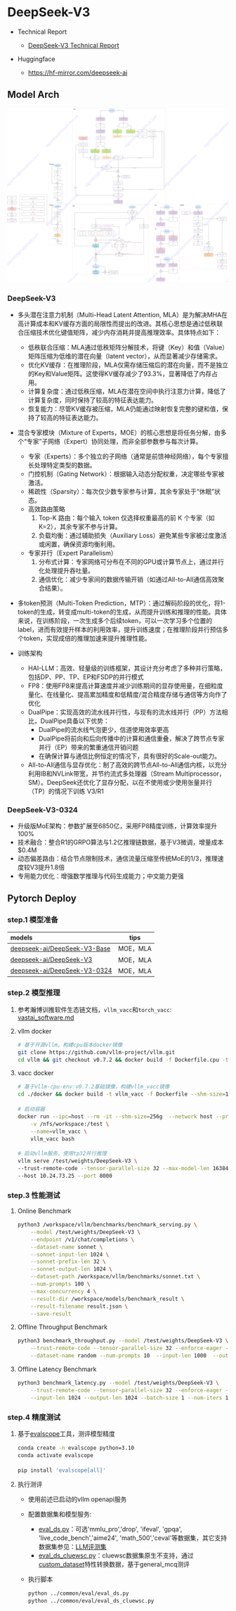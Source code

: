 # DeepSeek-V3

- Technical Report
    - [DeepSeek-V3 Technical Report](https://arxiv.org/abs/2412.19437)

- Huggingface
    - https://hf-mirror.com/deepseek-ai


## Model Arch

![deepseek_v3_arch](../../images/llm/deepseek_v3_arch.png)

### DeepSeek-V3
- 多头潜在注意力机制（Multi-Head Latent Attention, MLA）是为解决MHA在高计算成本和KV缓存方面的局限性而提出的改进。其核心思想是通过低秩联合压缩技术优化键值矩阵，减少内存消耗并提高推理效率。具体特点如下：
    - 低秩联合压缩：MLA通过低秩矩阵分解技术，将键（Key）和值（Value）矩阵压缩为低维的潜在向量（latent vector），从而显著减少存储需求。
    - 优化KV缓存：在推理阶段，MLA仅需存储压缩后的潜在向量，而不是独立的Key和Value矩阵。这使得KV缓存减少了93.3%，显著降低了内存占用。
    - 计算复杂度：通过低秩压缩，MLA在潜在空间中执行注意力计算，降低了计算复杂度，同时保持了较高的特征表达能力。
    - 恢复能力：尽管KV缓存被压缩，MLA仍能通过映射恢复完整的键和值，保持了较高的特征表达能力。

- 混合专家模块（Mixture of Experts，MOE）的核心思想是将任务分解，由多个“专家”子网络（Expert）协同处理，而非全部参数参与每次计算。
    - 专家（Experts）：多个独立的子网络（通常是前馈神经网络），每个专家擅长处理特定类型的数据。
    - 门控机制（Gating Network）：根据输入动态分配权重，决定哪些专家被激活。
    - 稀疏性（Sparsity）：每次仅少数专家参与计算，其余专家处于“休眠”状态。
    - 高效路由策略
        1. Top-K 路由：每个输入 token 仅选择权重最高的前 K 个专家（如 K=2），其余专家不参与计算。
        2. 负载均衡：通过辅助损失（Auxiliary Loss）避免某些专家被过度激活或闲置，确保资源均衡利用。
    - 专家并行（Expert Parallelism）
        1. 分布式计算：专家网络可分布在不同的GPU或计算节点上，通过并行化处理提升吞吐量。
        2. 通信优化：减少专家间的数据传输开销（如通过All-to-All通信高效聚合结果）。

- 多token预测（Multi-Token Prediction，MTP）：通过解码阶段的优化，将1-token的生成，转变成multi-token的生成，从而提升训练和推理的性能。具体来说，在训练阶段，一次生成多个后续token，可以一次学习多个位置的label，进而有效提升样本的利用效率，提升训练速度；在推理阶段并行预估多个token，实现成倍的推理加速来提升推理性能。
- 训练架构
    - HAI-LLM：高效、轻量级的训练框架，其设计充分考虑了多种并行策略，包括DP、PP、TP、EP和FSDP的并行模式
    - FP8：使用FP8来提高计算速度并减少训练期间的显存使用量，在细粒度量化、在线量化、提高累加精度和低精度/混合精度存储与通信等方向作了优化
    - DualPipe：实现高效的流水线并行性，与现有的流水线并行（PP）方法相比，DualPipe具备以下优势：
        - DualPipe的流水线气泡更少，信道使用效率更高
        - DualPipe将前向和后向传播中的计算和通信重叠，解决了跨节点专家并行（EP）带来的繁重通信开销问题
        - 在确保计算与通信比例恒定的情况下，具有很好的Scale-out能力。
    - All-to-All通信与显存优化：制了高效的跨节点All-to-All通信内核，以充分利用IB和NVLink带宽，并节约流式多处理器（Stream Multiprocessor，SM）。DeepSeek还优化了显存分配，以在不使用或少使用张量并行（TP）的情况下训练 V3/R1

### DeepSeek-V3-0324

- 升级版MoE架构：参数扩展至6850亿，采用FP8精度训练，计算效率提升100%
- 技术融合：整合R1的GRPO算法与1.2亿推理链数据，基于V3微调，增量成本$0.4M
- 动态偏差路由：结合节点限制技术，通信流量压缩至传统MoE的1/3，推理速度较V3提升1.8倍
- 专用能力优化：增强数学推理与代码生成能力；中文能力更强


## Pytorch Deploy

### step.1 模型准备
| models  |tips |
| :--- | :--: |
| [deepseek-ai/DeepSeek-V3-Base](https://hf-mirror.com/deepseek-ai/DeepSeek-V3-Base)  | MOE，MLA |
| [deepseek-ai/DeepSeek-V3](https://hf-mirror.com/deepseek-ai/DeepSeek-V3)  | MOE，MLA |
| [deepseek-ai/DeepSeek-V3-0324](https://hf-mirror.com/deepseek-ai/DeepSeek-V3-0324)  | MOE，MLA |


### step.2 模型推理

1. 参考瀚博训推软件生态链文档，`vllm_vacc`和`torch_vacc`: [vastai_software.md](../../../docs/vastai_software.md)
2. vllm docker
    ```bash
    # 基于开源vllm，构建cpu版本docker镜像
    git clone https://github.com/vllm-project/vllm.git
    cd vllm && git checkout v0.7.2 && docker build -f Dockerfile.cpu -t vllm-cpu-env:v0.7.2 --shm-size=32g . --no-cache && cd ..
    ```
3. vacc docker

    ```bash
    # 基于vllm-cpu-env:v0.7.2基础镜像，构建vllm_vacc镜像
    cd ./docker && docker build -t vllm_vacc -f Dockerfile --shm-size=16g . --no-cache

    # 启动容器
    docker run --ipc=host --rm -it --shm-size=256g  --network host --privileged \
        -v /nfs/workspace:/test \
        --name=vllm_vacc \
        vllm_vacc bash

    # 启动vllm服务，使用tp32并行推理
    vllm serve /test/weights/DeepSeek-V3 \
    --trust-remote-code --tensor-parallel-size 32 --max-model-len 16384 --enforce-eager \
    --host 10.24.73.25 --port 8000
    ```

### step.3 性能测试

1. Online Benchmark

    ```bash
    python3 /workspace/vllm/benchmarks/benchmark_serving.py \
        --model /test/weights/DeepSeek-V3 \
        --endpoint /v1/chat/completions \
        --dataset-name sonnet \
        --sonnet-input-len 1024 \
        --sonnet-prefix-len 32 \
        --sonnet-output-len 1024 \
        --dataset-path /workspace/vllm/benchmarks/sonnet.txt \
        --num-prompts 100 \
        --max-concurrency 4 \
        --result-dir /workspace/models/benchmark_result \
        --result-filename result.json \
        --save-result
    ```

2. Offline Throughput Benchmark

    ```bash
    python3 benchmark_throughput.py --model /test/weights/DeepSeek-V3 \
        --trust-remote-code --tensor-parallel-size 32 --enforce-eager --max-model-len 16384 \
        --dataset-name random --num-prompts 10  --input-len 1000  --output-len 1000
    ```

3. Offline Latency Benchmark

    ```bash
    python3 benchmark_latency.py --model /test/weights/DeepSeek-V3 \
        --trust-remote-code --tensor-parallel-size 32 --enforce-eager --max-model-len 16384 \
        --input-len 1024 --output-len 1024 --batch-size 1 --num-iters 10
    ```


### step.4 精度测试
1. 基于[evalscope](https://evalscope.readthedocs.io/zh-cn/latest/get_started/introduction.html)工具，测评模型精度
    ```bash
    conda create -n evalscope python=3.10
    conda activate evalscope

    pip install 'evalscope[all]'
    ```

2. 执行测评
    - 使用前述已启动的vllm openapi服务
    - 配置数据集和模型服务: 
        - [eval_ds.py](../common/eval/eval_ds.py)：可选'mmlu_pro','drop', 'ifeval', 'gpqa', 'live_code_bench','aime24', 'math_500','ceval'等数据集，其它支持数据集参见：[LLM评测集](https://evalscope.readthedocs.io/zh-cn/latest/get_started/supported_dataset/llm.html#id1)
        - [eval_ds_cluewsc.py](../common/eval/eval_ds_cluewsc.py)：cluewsc数据集原生不支持，通过[custom_dataset](https://evalscope.readthedocs.io/zh-cn/latest/advanced_guides/custom_dataset/llm.html)特性转换数据，基于general_mcq测评

    - 执行脚本
        ```bash
        python ../common/eval/eval_ds.py
        python ../common/eval/eval_ds_cluewsc.py
        ```
